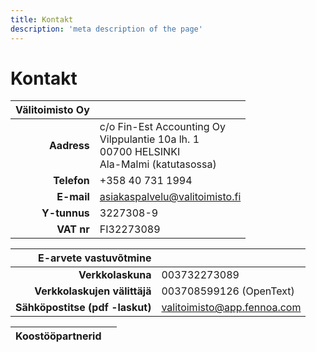 ```yaml
---
title: Kontakt
description: 'meta description of the page'
---
```


# Kontakt

| Välitoimisto Oy | |
| --: | --- |
| **Aadress** | c/o Fin-Est Accounting Oy<br>Vilppulantie 10a lh. 1<br>00700 HELSINKI<br>Ala-Malmi (katutasossa) |
| **Telefon** | +358 40 731 1994 |
| **E-mail** | asiakaspalvelu@valitoimisto.fi |
| **Y-tunnus** | 3227308-9 |
| **VAT nr** | FI32273089 |


| E-arvete vastuvõtmine | |
| --: | --- |
| **Verkkolaskuna** | 003732273089 |
| **Verkkolaskujen välittäjä** | 003708599126 (OpenText) |
| **Sähköpostitse  (pdf -laskut)** | valitoimisto@app.fennoa.com |


| Koostööpartnerid | |
| --- | --- |
